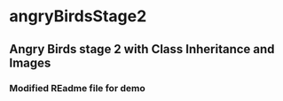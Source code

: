 # angryBirdsStage2
## Angry Birds stage 2 with Class Inheritance and Images
### Modified REadme file for demo